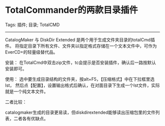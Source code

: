 # TotalCommander的两款目录插件
Tags: 插件; 目录; TotalCMD

------

CatalogMaker 与 DiskDir Extended 是两个用于生成文件夹目录的totalCmd插件。
将指定目录下所有文件、文件夹以指定格式存储在一个文本文件中，可作为EverCD+的轻量级替代品。 

安装： 
在TotalCmd中双击zip文件，tc会提示是否安装插件，确认后一路按默认安装即可。 

使用： 
选中要生成目录结构的文件夹，按alt+F5，【压缩格式】中在下拉框里选lst，
然后点【配置】，设置输出格式后确认，在对面目录下生成一个lst文件，实际就是一个纯文本文件。

二者比较：

catalogmaker生成的目录更易读，但diskdirextended能够读出压缩包里的文件列表，二者各有优缺点。
